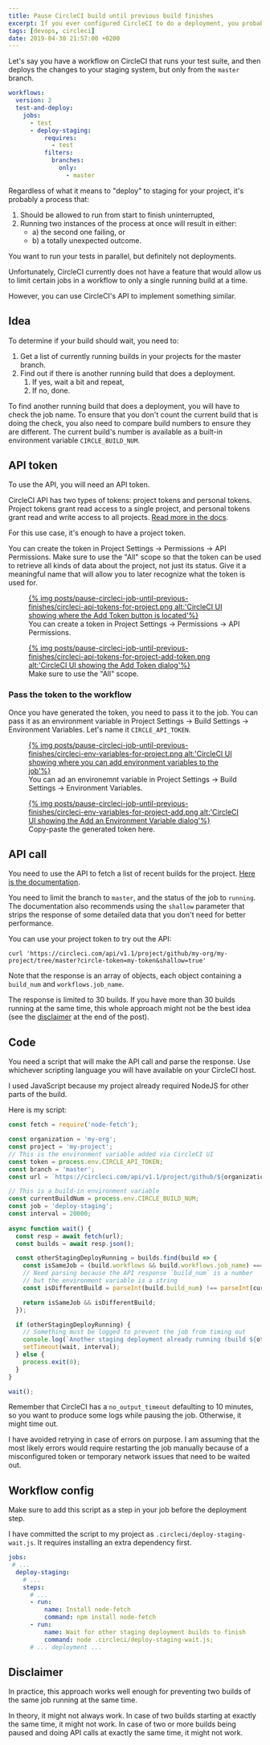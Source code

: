 ```yaml
---
title: Pause CircleCI build until previous build finishes
excerpt: If you ever configured CircleCI to do a deployment, you probably ran into the problem of two pushes triggering two deployments at the same time. You can prevent that.
tags: [devops, circleci]
date: 2019-04-30 21:57:00 +0200
---
```


Let's say you have a workflow on CircleCI that runs your test suite, and then deploys the changes to your staging system, but only from the `master` branch.
```yaml
workflows:
  version: 2
  test-and-deploy:
    jobs:
      - test
      - deploy-staging:
          requires:
            - test
          filters:
            branches:
              only:
                - master
```

Regardless of what it means to "deploy" to staging for your project, it's probably a process that:
1. Should be allowed to run from start to finish uninterrupted,
2. Running two instances of the process at once will result in either:
    - a) the second one failing, or
    - b) a totally unexpected outcome.

You want to run your tests in parallel, but definitely not deployments.

Unfortunately, CircleCI currently does not have a feature that would allow us to limit certain jobs in a workflow to only a single running build at a time.

However, you can use CircleCI's API to implement something similar.

## Idea

To determine if your build should wait, you need to:

1. Get a list of currently running builds in your projects for the master branch.
2. Find out if there is another running build that does a deployment.
    1. If yes, wait a bit and repeat,
    2. If no, done.

To find another running build that does a deployment, you will have to check the job name. To ensure that you don't count the current build that is doing the check, you also need to compare build numbers to ensure they are different. The current build's number is available as a built-in environment variable `CIRCLE_BUILD_NUM`.

## API token

To use the API, you will need an API token.

CircleCI API has two types of tokens: project tokens and personal tokens. Project tokens grant read access to a single project, and personal tokens grant read and write access to all projects. [Read more in the docs](https://circleci.com/docs/2.0/managing-api-tokens/).

For this use case, it's enough to have a project token.

You can create the token in Project Settings -> Permissions -> API Permissions. Make sure to use the "All" scope so that the token can be used to retrieve all kinds of data about the project, not just its status. Give it a meaningful name that will allow you to later recognize what the token is used for.

<figure>
<a href='{% asset_path posts/pause-circleci-job-until-previous-finishes/circleci-api-tokens-for-project %}'>
{% img posts/pause-circleci-job-until-previous-finishes/circleci-api-tokens-for-project.png alt:'CircleCI UI showing where the Add Token button is located'%}
</a>
<figcaption>You can create a token in Project Settings -> Permissions -> API Permissions.</figcaption>
</figure>

<figure>
<a href='{% asset_path posts/pause-circleci-job-until-previous-finishes/circleci-api-tokens-for-project-add-token %}'>
{% img posts/pause-circleci-job-until-previous-finishes/circleci-api-tokens-for-project-add-token.png alt:'CircleCI UI showing the Add Token dialog'%}
</a>
<figcaption>Make sure to use the "All" scope.</figcaption>
</figure>

### Pass the token to the workflow

Once you have generated the token, you need to pass it to the job. You can pass it as an environment variable in Project Settings -> Build Settings -> Environment Variables. Let's name it `CIRCLE_API_TOKEN`.

<figure>
<a href='{% asset_path posts/pause-circleci-job-until-previous-finishes/circleci-env-variables-for-project %}'>
{% img posts/pause-circleci-job-until-previous-finishes/circleci-env-variables-for-project.png alt:'CircleCI UI showing where you can add environment variables to the job'%}
</a>
<figcaption>You can ad an environemnt variable in Project Settings -> Build Settings -> Environment Variables.</figcaption>
</figure>

<figure>
<a href='{% asset_path posts/pause-circleci-job-until-previous-finishes/circleci-env-variables-for-project-add %}'>
{% img posts/pause-circleci-job-until-previous-finishes/circleci-env-variables-for-project-add.png alt:'CircleCI UI showing the Add an Environment Variable dialog'%}
</a>
<figcaption>Copy-paste the generated token here.</figcaption>
</figure>

## API call

You need to use the API to fetch a list of recent builds for the project. [Here is the documentation](https://circleci.com/docs/api/#recent-builds-for-a-single-project).

You need to limit the branch to `master`, and the status of the job to `running`. The documentation also recommends using the `shallow` parameter that strips the response of some detailed data that you don't need for better performance.

You can use your project token to try out the API:
```
curl 'https://circleci.com/api/v1.1/project/github/my-org/my-project/tree/master?circle-token=my-token&shallow=true'
```

Note that the response is an array of objects, each object containing a `build_num` and `workflows.job_name`.

The response is limited to 30 builds. If you have more than 30 builds running at the same time, this whole approach might not be the best idea (see the [disclaimer](#disclaimer) at the end of the post).

## Code

You need a script that will make the API call and parse the response. Use whichever scripting language you will have available on your CircleCI host.

I used JavaScript because my project already required NodeJS for other parts of the build.

Here is my script:

```javascript
const fetch = require('node-fetch');

const organization = 'my-org';
const project = 'my-project';
// This is the environment variable added via CircleCI UI
const token = process.env.CIRCLE_API_TOKEN;
const branch = 'master';
const url = `https://circleci.com/api/v1.1/project/github/${organization}/${project}/tree/${branch}?circle-token=${token}&shallow=true&filter=running`;

// This is a build-in environment variable
const currentBuildNum = process.env.CIRCLE_BUILD_NUM;
const job = 'deploy-staging';
const interval = 20000;
  
async function wait() {
  const resp = await fetch(url);
  const builds = await resp.json();

  const otherStagingDeployRunning = builds.find(build => {
    const isSameJob = (build.workflows && build.workflows.job_name) === job;
    // Need parsing because the API response `build_num` is a number
    // but the environment variable is a string
    const isDifferentBuild = parseInt(build.build_num) !== parseInt(currentBuildNum);

    return isSameJob && isDifferentBuild;
  });

  if (otherStagingDeployRunning) {
    // Something must be logged to prevent the job from timing out
    console.log(`Another staging deployment already running (build ${otherStagingDeployRunning.build_num}), will check again in ${interval / 1000} seconds...`);
    setTimeout(wait, interval);
  } else {
    process.exit(0);
  }
}

wait();
```

Remember that CircleCI has a `no_output_timeout` defaulting to 10 minutes, so you want to produce some logs while pausing the job.
Otherwise, it might time out.

I have avoided retrying in case of errors on purpose. I am assuming that the most likely errors would require restarting the job manually because of a misconfigured token or temporary network issues that need to be waited out.

## Workflow config

Make sure to add this script as a step in your job before the deployment step.

I have committed the script to my project as `.circleci/deploy-staging-wait.js`. It requires installing an extra dependency first.

```yaml
jobs:
 # ...
  deploy-staging:
    # ...
    steps:
      # ...
      - run:
          name: Install node-fetch
          command: npm install node-fetch
      - run:
          name: Wait for other staging deployment builds to finish
          command: node .circleci/deploy-staging-wait.js;
      # ... deployment ...
```

## Disclaimer

In practice, this approach works well enough for preventing two builds of the same job running at the same time.

In theory, it might not always work. In case of two builds starting at exactly the same time, it might not work. In case of two or more builds being paused and doing API calls at exactly the same time, it might not work.

